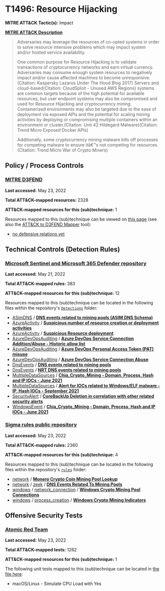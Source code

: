 # T1496: Resource Hijacking
**MITRE ATT&CK Tactic(s):** Impact

**[MITRE ATT&CK Description](https://attack.mitre.org/techniques/T1496)**
<blockquote>Adversaries may leverage the resources of co-opted systems in order to solve resource intensive problems which may impact system and/or hosted service availability. 

One common purpose for Resource Hijacking is to validate transactions of cryptocurrency networks and earn virtual currency. Adversaries may consume enough system resources to negatively impact and/or cause affected machines to become unresponsive.(Citation: Kaspersky Lazarus Under The Hood Blog 2017) Servers and cloud-based(Citation: CloudSploit - Unused AWS Regions) systems are common targets because of the high potential for available resources, but user endpoint systems may also be compromised and used for Resource Hijacking and cryptocurrency mining. Containerized environments may also be targeted due to the ease of deployment via exposed APIs and the potential for scaling mining activities by deploying or compromising multiple containers within an environment or cluster.(Citation: Unit 42 Hildegard Malware)(Citation: Trend Micro Exposed Docker APIs)

Additionally, some cryptocurrency mining malware kills off processes for competing malware to ensure itâ€™s not competing for resources.(Citation: Trend Micro War of Crypto Miners)</blockquote>

## Policy / Process Controls
### [MITRE D3FEND](https://d3fend.mitre.org/)
**Last accessed:** May 23, 2022

**Total ATT&CK-mapped resources:** 2328

**ATT&CK-mapped resources for this (sub)technique:** 1

Resources mapped to this (sub)technique can be viewed on [this page](https://d3fend.mitre.org/) (see also the [ATT&CK to D3FEND Mapper](https://d3fend.mitre.org/tools/attack-mapper) tool):

* [no defensive relations yet](https://d3fend.mitre.org/technique/d3f:nodefensiverelationsyet)

## Technical Controls (Detection Rules)
### [Microsoft Sentinel and Microsoft 365 Defender repository](https://github.com/Azure/Azure-Sentinel)
**Last accessed:** May 21, 2022

**Total ATT&CK-mapped rules:** 383

**ATT&CK-mapped resources for this (sub)technique:** 12

Resources mapped to this (sub)technique can be located in the following files within the repository's <code>[Detections](https://github.com/Azure/Azure-Sentinel/tree/master/Detections)</code> folder:

* [ASimDNS](https://github.com/Azure/Azure-Sentinel/tree/master/Detections/ASimDNS/) / **[DNS events related to mining pools (ASIM DNS Schema)](https://github.com/Azure/Azure-Sentinel/blob/master/Detections/ASimDNS/imDNS_Miners.yaml)**
* [AzureActivity](https://github.com/Azure/Azure-Sentinel/tree/master/Detections/AzureActivity/) / **[Suspicious number of resource creation or deployment activities](https://github.com/Azure/Azure-Sentinel/blob/master/Detections/AzureActivity/Creating_Anomalous_Number_Of_Resources_detection.yaml)**
* [AzureActivity](https://github.com/Azure/Azure-Sentinel/tree/master/Detections/AzureActivity/) / **[Suspicious Resource deployment](https://github.com/Azure/Azure-Sentinel/blob/master/Detections/AzureActivity/NewResourceGroupsDeployedTo.yaml)**
* [AzureDevOpsAuditing](https://github.com/Azure/Azure-Sentinel/tree/master/Detections/AzureDevOpsAuditing/) / **[Azure DevOps Service Connection Addition/Abuse - Historic allow list](https://github.com/Azure/Azure-Sentinel/blob/master/Detections/AzureDevOpsAuditing/AzDOHistoricServiceConnectionAdds.yaml)**
* [AzureDevOpsAuditing](https://github.com/Azure/Azure-Sentinel/tree/master/Detections/AzureDevOpsAuditing/) / **[Azure DevOps Personal Access Token (PAT) misuse](https://github.com/Azure/Azure-Sentinel/blob/master/Detections/AzureDevOpsAuditing/AzDOPatSessionMisuse.yaml)**
* [AzureDevOpsAuditing](https://github.com/Azure/Azure-Sentinel/tree/master/Detections/AzureDevOpsAuditing/) / **[Azure DevOps Service Connection Abuse](https://github.com/Azure/Azure-Sentinel/blob/master/Detections/AzureDevOpsAuditing/AzDOServiceConnectionUsage.yaml)**
* [DnsEvents](https://github.com/Azure/Azure-Sentinel/tree/master/Detections/DnsEvents/) / **[DNS events related to mining pools](https://github.com/Azure/Azure-Sentinel/blob/master/Detections/DnsEvents/DNS_Miners.yaml)**
* [DnsEvents](https://github.com/Azure/Azure-Sentinel/tree/master/Detections/DnsEvents/) / **[NRT DNS events related to mining pools](https://github.com/Azure/Azure-Sentinel/blob/master/Detections/DnsEvents/NRT_DNS_Related_To_Mining_Pools.yaml)**
* [MultipleDataSources](https://github.com/Azure/Azure-Sentinel/tree/master/Detections/MultipleDataSources/) / **[Chia_Crypto_Mining - Domain, Process, Hash and IP IOCs - June 2021](https://github.com/Azure/Azure-Sentinel/blob/master/Detections/MultipleDataSources/ChiaCryptoMining.yaml)**
* [MultipleDataSources](https://github.com/Azure/Azure-Sentinel/tree/master/Detections/MultipleDataSources/) / **[Alert for  IOCs related to Windows/ELF malware - IP, Hash IOCs - September 2021](https://github.com/Azure/Azure-Sentinel/blob/master/Detections/MultipleDataSources/WSLMalwareCorrelation.yaml)**
* [SecurityAlert](https://github.com/Azure/Azure-Sentinel/tree/master/Detections/SecurityAlert/) / **[CoreBackUp Deletion in correlation with other related security alerts](https://github.com/Azure/Azure-Sentinel/blob/master/Detections/SecurityAlert/CoreBackupDeletionwithSecurityAlert.yaml)**
* [WindowsEvent](https://github.com/Azure/Azure-Sentinel/tree/master/Detections/WindowsEvent/) / **[Chia_Crypto_Mining - Domain, Process, Hash and IP IOCs - June 2021](https://github.com/Azure/Azure-Sentinel/blob/master/Detections/WindowsEvent/ChiaCryptoMining_WindowsEvent.yaml)**

### [Sigma rules public repository](https://github.com/SigmaHQ/sigma)
**Last accessed:** May 23, 2022

**Total ATT&CK-mapped rules:** 2360

**ATT&CK-mapped resources for this (sub)technique:** 4

Resources mapped to this (sub)technique can be located in the following files within the repository's <code>[rules](https://github.com/SigmaHQ/sigma/tree/master/rules)</code> folder:

* [network](https://github.com/SigmaHQ/sigma/tree/master/rules/network/) / **[Monero Crypto Coin Mining Pool Lookup](https://github.com/SigmaHQ/sigma/blob/master/rules/network/net_pua_cryptocoin_mining_xmr.yml)**
* [network](https://github.com/SigmaHQ/sigma/tree/master/rules/network/) / [zeek](https://github.com/SigmaHQ/sigma/tree/master/rules/network/zeek/) / **[DNS Events Related To Mining Pools](https://github.com/SigmaHQ/sigma/blob/master/rules/network/zeek/zeek_dns_mining_pools.yml)**
* [windows](https://github.com/SigmaHQ/sigma/tree/master/rules/windows/) / [network_connection](https://github.com/SigmaHQ/sigma/tree/master/rules/windows/network_connection/) / **[Windows Crypto Mining Pool Connections](https://github.com/SigmaHQ/sigma/blob/master/rules/windows/network_connection/net_connection_win_crypto_mining.yml)**
* [windows](https://github.com/SigmaHQ/sigma/tree/master/rules/windows/) / [process_creation](https://github.com/SigmaHQ/sigma/tree/master/rules/windows/process_creation/) / **[Windows Crypto Mining Indicators](https://github.com/SigmaHQ/sigma/blob/master/rules/windows/process_creation/proc_creation_win_crypto_mining_monero.yml)**


## Offensive Security Tests
### [Atomic Red Team](https://github.com/redcanaryco/atomic-red-team)
**Last accessed:** May 23, 2022

**Total ATT&CK-mapped tests:** 1262

**ATT&CK-mapped resources for this (sub)technique:** 1

The following unit tests mapped to this (sub)technique can be located in [the file here](https://github.com/redcanaryco/atomic-red-team/tree/master/atomics/T1496/T1496.yaml):

* macOS/Linux - Simulate CPU Load with Yes

